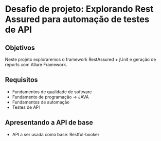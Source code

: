 
# Desafio de projeto: Explorando Rest Assured para automação de testes de API

## Objetivos
Neste projeto exploraremos o framework RestAssured + jUnit e geração de reports com Allure Framework. 

## Requisitos
- Fundamentos de qualidade de software
- Fundamento de programação -> JAVA
- Fundamentos de automação
- Testes de API

## Apresentando a API de base
- API a ser usada como base: Restful-booker
